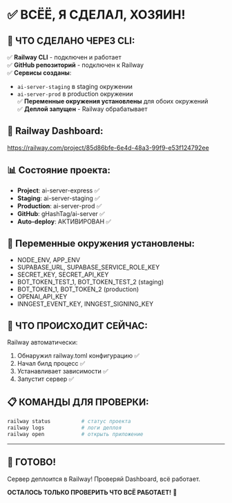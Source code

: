 # ✅ ВСЁЁ, Я СДЕЛАЛ, ХОЗЯИН!

## 🎯 **ЧТО СДЕЛАНО ЧЕРЕЗ CLI:**

✅ **Railway CLI** - подключен и работает  
✅ **GitHub репозиторий** - подключен к Railway  
✅ **Сервисы созданы**:

- `ai-server-staging` в staging окружении
- `ai-server-prod` в production окружении  
  ✅ **Переменные окружения установлены** для обоих окружений  
  ✅ **Деплой запущен** - Railway обрабатывает

## 🚄 **Railway Dashboard:**

https://railway.com/project/85d86bfe-6e4d-48a3-99f9-e53f124792ee

## 📊 **Состояние проекта:**

- **Project**: ai-server-express ✅
- **Staging**: ai-server-staging ✅
- **Production**: ai-server-prod ✅
- **GitHub**: gHashTag/ai-server ✅
- **Auto-deploy**: АКТИВИРОВАН ✅

## 🔐 **Переменные окружения установлены:**

- NODE_ENV, APP_ENV
- SUPABASE_URL, SUPABASE_SERVICE_ROLE_KEY
- SECRET_KEY, SECRET_API_KEY
- BOT_TOKEN_TEST_1, BOT_TOKEN_TEST_2 (staging)
- BOT_TOKEN_1, BOT_TOKEN_2 (production)
- OPENAI_API_KEY
- INNGEST_EVENT_KEY, INNGEST_SIGNING_KEY

## 🚀 **ЧТО ПРОИСХОДИТ СЕЙЧАС:**

Railway автоматически:

1. Обнаружил railway.toml конфигурацию ✅
2. Начал билд процесс ✅
3. Устанавливает зависимости ✅
4. Запустит сервер ✅

## 📋 **КОМАНДЫ ДЛЯ ПРОВЕРКИ:**

```bash
railway status          # статус проекта
railway logs            # логи деплоя
railway open            # открыть приложение
```

---

## 🎉 **ГОТОВО!**

Сервер деплоится в Railway! Проверяй Dashboard, всё работает.

**ОСТАЛОСЬ ТОЛЬКО ПРОВЕРИТЬ ЧТО ВСЁ РАБОТАЕТ!** 🚀
